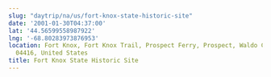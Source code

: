 ```yaml
---
slug: "daytrip/na/us/fort-knox-state-historic-site"
date: '2001-01-30T04:37:00'
lat: '44.56599558987922'
lng: '-68.80283973876953'
location: Fort Knox, Fort Knox Trail, Prospect Ferry, Prospect, Waldo County, Maine,
  04416, United States
title: Fort Knox State Historic Site
---
```



